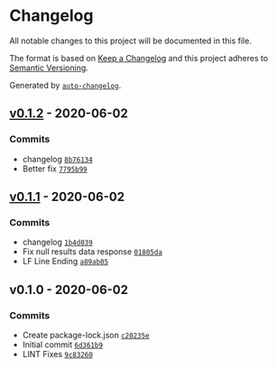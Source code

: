 # Changelog

All notable changes to this project will be documented in this file.

The format is based on [Keep a Changelog](https://keepachangelog.com/en/1.0.0/)
and this project adheres to [Semantic Versioning](https://semver.org/spec/v2.0.0.html).

Generated by [`auto-changelog`](https://github.com/CookPete/auto-changelog).

## [v0.1.2](https://github.com/lushonline/node-graphql-results/compare/v0.1.1...v0.1.2) - 2020-06-02

### Commits

- changelog [`8b76134`](https://github.com/lushonline/node-graphql-results/commit/8b7613474be3c4105b649600d69f589d9a5b32ea)
- Better fix [`7795b99`](https://github.com/lushonline/node-graphql-results/commit/7795b99734bf04adea17a0dcc9e41614a8d49b8f)

## [v0.1.1](https://github.com/lushonline/node-graphql-results/compare/v0.1.0...v0.1.1) - 2020-06-02

### Commits

- changelog [`1b4d039`](https://github.com/lushonline/node-graphql-results/commit/1b4d03932e6f3e3bc531430ce9380ae84fee3abb)
- Fix null results data response [`01805da`](https://github.com/lushonline/node-graphql-results/commit/01805da23a49be4baf21c040da6f16272cdf45aa)
- LF Line Ending [`a89ab05`](https://github.com/lushonline/node-graphql-results/commit/a89ab05cd134297644387f9b27d6ed35de59119e)

## v0.1.0 - 2020-06-02

### Commits

- Create package-lock.json [`c20235e`](https://github.com/lushonline/node-graphql-results/commit/c20235e2b87c1e00b3bb30bfb1ab8f30b37f6642)
- Initial commit [`6d361b9`](https://github.com/lushonline/node-graphql-results/commit/6d361b9d55c5d3f69b90cb38fd788ceed4e4aa96)
- LINT Fixes [`9c83260`](https://github.com/lushonline/node-graphql-results/commit/9c8326097a4d8def6f065cd6f17bf094ff92ec36)
